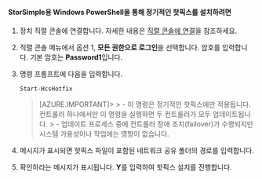 
#### StorSimple용 Windows PowerShell을 통해 정기적인 핫픽스를 설치하려면

1. 장치 직렬 콘솔에 연결합니다. 자세한 내용은 [직렬 콘솔에 연결](#connect-to-the-serial-console)을 참조하세요.

2. 직렬 콘솔 메뉴에서 옵션 1, **모든 권한으로 로그인**을 선택합니다. 암호를 입력합니다. 기본 암호는 **Password1**입니다.

3. 명령 프롬프트에 다음을 입력합니다.

     `Start-HcsHotfix` <br/>

     >[AZURE.IMPORTANT]> > - 이 명령은 정기적인 핫픽스에만 적용됩니다. 컨트롤러 하나에서만 이 명령을 실행하면 두 컨트롤러가 모두 업데이트됩니다. > - 업데이트 프로세스 중에 컨트롤러 장애 조치(failover)가 수행되지만 시스템 가용성이나 작업에는 영향이 없습니다.

4. 메시지가 표시되면 핫픽스 파일이 포함된 네트워크 공유 폴더의 경로를 입력합니다.

5. 확인하라는 메시지가 표시됩니다. **Y**를 입력하여 핫픽스 설치를 진행합니다.

<!---HONumber=July15_HO4-->